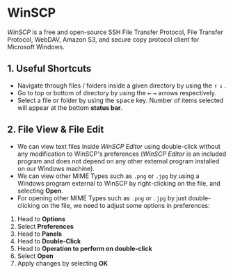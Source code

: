 # WinSCP
_WinSCP_ is a free and open-source SSH File Transfer Protocol, File Transfer Protocol, WebDAV, Amazon S3, and secure copy protocol client for Microsoft Windows.

## 1. Useful Shortcuts
- Navigate through files / folders inside a given directory by using the <kbd>&uparrow;</kbd> <kbd>&downarrow;</kbd> .
- Go to top or bottom of directory by using the <kbd>&leftarrow;</kbd> <kbd>&rightarrow;</kbd> arrows respectively.
- Select a file or folder by using the <kbd>space</kbd> key. Number of items selected will appear at the bottom **status bar**.

## 2. File View & File Edit
- We can view text files inside _WinSCP Editor_ using double-click without any modification to WinSCP's preferences (_WinSCP Editor_ is an included program and does not depend on any other external program installed on our Windows machine).
- We can view other MIME Types such as `.png` or `.jpg` by using a Windows program external to WinSCP by right-clicking on the file, and selecting **Open**.
- For opening other MIME Types such as `.png` or `.jpg` by just double-clicking on the file, we need to adjust some options in preferences:

1. Head to **Options**
2. Select **Preferences**
3. Head to **Panels**
4. Head to **Double-Click**
5. Head to **Operation to perform on double-click**
6. Select **Open**
7. Apply changes by selecting **OK**